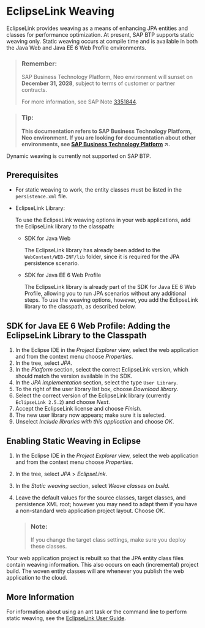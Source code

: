 <!-- loio76134b64711e1014839a8273b0e91070 -->

# EclipseLink Weaving

EclipseLink provides weaving as a means of enhancing JPA entities and classes for performance optimization. At present, SAP BTP supports static weaving only. Static weaving occurs at compile time and is available in both the Java Web and Java EE 6 Web Profile environments.

> ### Remember:  
> SAP Business Technology Platform, Neo environment will sunset on **December 31, 2028**, subject to terms of customer or partner contracts.
> 
> For more information, see SAP Note [3351844](https://me.sap.com/notes/3351844).

> ### Tip:  
> **This documentation refers to SAP Business Technology Platform, Neo environment. If you are looking for documentation about other environments, see [SAP Business Technology Platform](https://help.sap.com/viewer/65de2977205c403bbc107264b8eccf4b/Cloud/en-US/6a2c1ab5a31b4ed9a2ce17a5329e1dd8.html "SAP Business Technology Platform (SAP BTP) is an integrated offering comprised of four technology portfolios: database and data management, application development and integration, analytics, and intelligent technologies. The platform offers users the ability to turn data into business value, compose end-to-end business processes, and build and extend SAP applications quickly.") :arrow_upper_right:.**



Dynamic weaving is currently not supported on SAP BTP.



<a name="loio76134b64711e1014839a8273b0e91070__section_D5D10883B6EE4EC5BC79A337F474844E"/>

## Prerequisites

-   For static weaving to work, the entity classes must be listed in the `persistence.xml` file.

-   EclipseLink Library:

    To use the EclipseLink weaving options in your web applications, add the EclipseLink library to the classpath:

    -   SDK for Java Web

        The EclipseLink library has already been added to the `WebContent/WEB-INF/lib` folder, since it is required for the JPA persistence scenario.

    -   SDK for Java EE 6 Web Profile

        The EclipseLink library is already part of the SDK for Java EE 6 Web Profile, allowing you to run JPA scenarios without any additional steps. To use the weaving options, however, you add the EclipseLink library to the classpath, as described below.





<a name="loio76134b64711e1014839a8273b0e91070__section_FA28F38145334C41B7E94A0B5ED9DDE5"/>

## SDK for Java EE 6 Web Profile: Adding the EclipseLink Library to the Classpath

1.  In the Eclipse IDE in the *Project Explorer* view, select the web application and from the context menu choose *Properties*.
2.  In the tree, select *JPA*.
3.  In the *Platform* section, select the correct EclipseLink version, which should match the version available in the SDK.
4.  In the *JPA implementation* section, select the type `User Library`.
5.  To the right of the user library list box, choose *Download library*.
6.  Select the correct version of the EclipseLink library \(currently `EclipseLink 2.5.2`\) and choose *Next*.
7.  Accept the EclipseLink license and choose *Finish*.
8.  The new user library now appears; make sure it is selected.
9.  Unselect *Include libraries with this application* and choose *OK*.



<a name="loio76134b64711e1014839a8273b0e91070__section_2F0255F47B51405B920E619BBA8C918E"/>

## Enabling Static Weaving in Eclipse

1.  In the Eclipse IDE in the *Project Explorer* view, select the web application and from the context menu choose *Properties*.
2.  In the tree, select *JPA* \> *EclipseLink*.
3.  In the *Static weaving* section, select *Weave classes on build*.
4.  Leave the default values for the source classes, target classes, and persistence XML root; however you may need to adapt them if you have a non-standard web application project layout. Choose *OK*.

    > ### Note:  
    > If you change the target class settings, make sure you deploy these classes.


Your web application project is rebuilt so that the JPA entity class files contain weaving information. This also occurs on each \(incremental\) project build. The woven entity classes will are whenever you publish the web application to the cloud.



<a name="loio76134b64711e1014839a8273b0e91070__section_4E306C3AF85A4B979CD6820B2DF49C0B"/>

## More Information

For information about using an ant task or the command line to perform static weaving, see the [EclipseLink User Guide](http://wiki.eclipse.org/EclipseLink/UserGuide/JPA/Advanced_JPA_Development/Performance/Weaving/Static_Weaving).

